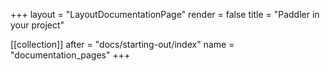 +++
layout = "LayoutDocumentationPage"
render = false
title = "Paddler in your project"

[[collection]]
after = "docs/starting-out/index"
name = "documentation_pages"
+++
